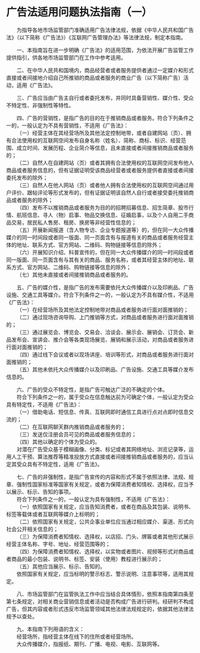 # 广告法适用问题执法指南（一）  
&emsp;&emsp;为指导各地市场监管部门准确适用广告法律法规，依据《中华人民共和国广告法》（以下简称《广告法》）《互联网广告管理办法》等法律法规，制定本指南。  

&emsp;&emsp;一、本指南旨在进一步明确《广告法》的适用范围，为依法开展广告监管工作提供指引，供各地市场监管部门在工作中参考适用。

&emsp;&emsp;二、在中华人民共和国境内，商品经营者或者服务提供者通过一定媒介和形式直接或者间接地介绍自己所推销的商品或者服务的商业广告（以下简称广告）活动，适用《广告法》。  

&emsp;&emsp;三、广告应当由广告主自行或者委托发布，并同时具备营销性、媒介性、受众不特定性、非强制性等特性。 

&emsp;&emsp;四、广告的营销性，是指广告的目的在于推销商品或者服务。符合下列条件之一的，一般认定为不具有营销性，不适用《广告法》：  
&emsp;&emsp;（一）经营主体在其经营场所及其他法定控制地带，或者自建网站（页）、拥有合法使用权的互联网空间发布自身名称（姓名）、简称、商标、标识、经营范围、成立时间、发展历程、企业简介等信息，且未直接或者间接推销商品或者服务的；  
&emsp;&emsp;（二）自然人在自建网站（页）或者其拥有合法使用权的互联网空间发布他人商品或者服务信息的，但有证据证明受该商品经营者或者服务提供者直接或者间接委托发布的除外；  
&emsp;&emsp;（三）自然人在他人网站（页）或者他人拥有合法使用权的互联网空间通过用户评价、跟帖评论等形式发布的，但有证据证明该自然人自行或者接受委托推销商品或者服务的除外；  
&emsp;&emsp;（四）发布不以推销商品或者服务为目的的招聘招募信息、招生简章、股市行情、航班信息、寻人（物）启事、物品交换信息、征婚启事，以及个人自用二手商品交易，居民私人售房、租房、换房等非经营性信息的；  
&emsp;&emsp;（五）开展新闻报道（含人物专访、企业专题报道等）的，但在同一大众传播媒介的同一时间段或者同一版面、同一页面含有与报道有关的商品或者服务经营主体的地址、联系方式、官方网站、二维码、购物链接等信息的除外；  
&emsp;&emsp;（六）开展知识介绍、科普宣传的，但在同一大众传播媒介的同一时间段或者同一版面、同一页面含有与其有关的商品、服务名称，或者其经营主体的地址、联系方式、官方网站、二维码、购物链接等信息的除外；  
&emsp;&emsp;（七）其他未直接或者间接推销商品或者服务的。  

&emsp;&emsp;五、广告的媒介性，是指广告的发布需要依托大众传播媒介以及印刷品、广告设施、交通工具等媒介。符合下列条件之一的，一般认定为不具有媒介性，不适用《广告法》：  
&emsp;&emsp;（一）在经营场所及其他法定控制地带对商品或者服务进行面对面推销的；  
&emsp;&emsp;（二）通过现场咨询导购、上门推销等方式，对商品或者服务进行面对面推销的；  
&emsp;&emsp;（三）通过展览会、博览会、交易会、洽谈会、展示会、展销会、订货会、新品发布会、宣讲会、推介会等各类现场展览、展销和展示活动，对商品或者服务进行面对面推销的；  
&emsp;&emsp;（四）通过线下会议或者以现场讲座、培训等形式，对商品或者服务进行面对面推销的；  
&emsp;&emsp;（五）其他未依托大众传播媒介以及印刷品、广告设施、交通工具等媒介发布信息的。  

&emsp;&emsp;六、广告的受众不特定性，是指广告可触达广泛的不确定的个体。  
&emsp;&emsp;符合下列条件之一的，属于受众在信息触达前为可确定个体，一般认定为受众具有特定性，不适用《广告法》：  
&emsp;&emsp;（一）借助电话、短信息、传真、互联网即时通信工具进行点对点即时信息交流的；  
&emsp;&emsp;（二）在互联网聊天群内推销商品或者服务的；  
&emsp;&emsp;（三）发送仅注册会员可见的商品或者服务信息的；  
&emsp;&emsp;（四）其他以确定的个体为受众的。  
&emsp;&emsp;对潜在广告受众基于模糊画像、分类、标记或者其网络地址、浏览记录等，运用人工干预、算法推荐等精准投放方式直接或者间接推销商品或者服务的，应当认定其受众具有不特定性，适用《广告法》。  

&emsp;&emsp;七、广告的非强制性，是指广告宣传的内容和形式不属于依照法律、法规、规章、强制性国家标准等国家有关规定，或者为保障消费者知情权、选择权，应当予以展示、标示、告知的事项。  
&emsp;&emsp;符合下列条件之一的，一般认定为具有强制性，不适用《广告法》：  
&emsp;&emsp;（一）依照国家有关规定，应当告知消费者，或者在商品及其包装、说明书、标签等载体或者互联网等媒介上标明的；  
&emsp;&emsp;（二）依照国家有关规定，公共企事业单位应当通过相应媒介、渠道、形式向社会公开相关信息的；  
&emsp;&emsp;（三）为保障消费者知情权、选择权，以店招、门头、牌匾或者其他形式展示经营主体名称、字号、地址、经营范围等的；  
&emsp;&emsp;（四）为保障消费者知情权、选择权，以实物或者图片、视频等形式对商品或者商品的最小包装、说明书、标签、安装（使用）教程进行展示的；  
&emsp;&emsp;（五）其他应当展示、标示、告知的。  
&emsp;&emsp;依照国家有关规定，应当标明的警示标志、警示说明、注意事项等，适用其规定。  

&emsp;&emsp;八、市场监管部门在监管执法工作中应当结合具体情形，依照本指南第四条至第七条规定，对相关商业营销信息或者活动是否构成广告进行研判。经研判不构成广告，但其内容或者形式违反市场监管领域其他法律法规规定的，依据其他法律法规予以查处。  

&emsp;&emsp;九、本指南下列用语的含义：  
&emsp;&emsp;经营场所，指经营主体在线下的住所或者经营场所。  
&emsp;&emsp;大众传播媒介，指报纸、期刊、广播、电视、电影、互联网等。